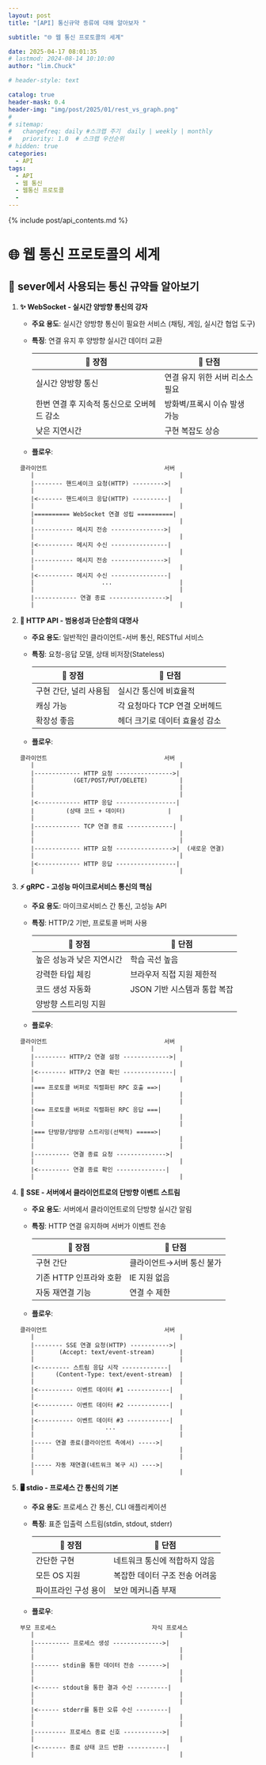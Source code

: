```yaml
---
layout: post
title: "[API] 통신규약 종류에 대해 알아보자 "

subtitle: "🌐 웹 통신 프로토콜의 세계"

date: 2025-04-17 08:01:35
# lastmod: 2024-08-14 10:10:00
author: "lim.Chuck"

# header-style: text

catalog: true
header-mask: 0.4
header-img: "img/post/2025/01/rest_vs_graph.png"
#
# sitemap:
#   changefreq: daily #스크랩 주기  daily | weekly | monthly
#   priority: 1.0  # 스크랩 우선순위
# hidden: true
categories:
  - API
tags:
  - API
  - 웹 통신
  - 웹통신 프로토콜
  -
---
```


{% include post/api_contents.md %}

# 🌐 웹 통신 프로토콜의 세계

## 📡 sever에서 사용되는 통신 규약들 알아보기

1.  **✨ WebSocket - 실시간 양방향 통신의 강자**

    - **주요 용도**: 실시간 양방향 통신이 필요한 서비스 (채팅, 게임, 실시간 협업 도구)
    - **특징**: 연결 유지 후 양방향 실시간 데이터 교환

      | 💪 장점                                    | 🚫 단점                         |
      | ------------------------------------------ | ------------------------------- |
      | 실시간 양방향 통신                         | 연결 유지 위한 서버 리소스 필요 |
      | 한번 연결 후 지속적 통신으로 오버헤드 감소 | 방화벽/프록시 이슈 발생 가능    |
      | 낮은 지연시간                              | 구현 복잡도 상승                |

    - **플로우**:

    ```
    클라이언트                                 서버
       |                                         |
       |-------- 핸드셰이크 요청(HTTP) --------->|
       |                                         |
       |<------- 핸드셰이크 응답(HTTP) ----------|
       |                                         |
       |========== WebSocket 연결 성립 ==========|
       |                                         |
       |----------- 메시지 전송 --------------->|
       |                                         |
       |<---------- 메시지 수신 ----------------|
       |                                         |
       |----------- 메시지 전송 --------------->|
       |                                         |
       |<---------- 메시지 수신 ----------------|
       |                   ...                   |
       |                                         |
       |------------ 연결 종료 ---------------->|
       |                                         |
    ```

2.  **🔄 HTTP API - 범용성과 단순함의 대명사**

    - **주요 용도**: 일반적인 클라이언트-서버 통신, RESTful 서비스
    - **특징**: 요청-응답 모델, 상태 비저장(Stateless)

      | 💪 장점                | 🚫 단점                        |
      | ---------------------- | ------------------------------ |
      | 구현 간단, 널리 사용됨 | 실시간 통신에 비효율적         |
      | 캐싱 가능              | 각 요청마다 TCP 연결 오버헤드  |
      | 확장성 좋음            | 헤더 크기로 데이터 효율성 감소 |

    - **플로우**:

    ```
    클라이언트                                 서버
       |                                         |
       |------------- HTTP 요청 ---------------->|
       |           (GET/POST/PUT/DELETE)         |
       |                                         |
       |                                         |
       |<------------ HTTP 응답 -----------------|
       |         (상태 코드 + 데이터)            |
       |                                         |
       |------------- TCP 연결 종료 -------------|
       |                                         |
       |                                         |
       |------------- HTTP 요청 ---------------->|  (새로운 연결)
       |                                         |
       |<------------ HTTP 응답 -----------------|
       |                                         |
    ```

3.  **⚡ gRPC - 고성능 마이크로서비스 통신의 핵심**

    - **주요 용도**: 마이크로서비스 간 통신, 고성능 API
    - **특징**: HTTP/2 기반, 프로토콜 버퍼 사용

      | 💪 장점                   | 🚫 단점                      |
      | ------------------------- | ---------------------------- |
      | 높은 성능과 낮은 지연시간 | 학습 곡선 높음               |
      | 강력한 타입 체킹          | 브라우저 직접 지원 제한적    |
      | 코드 생성 자동화          | JSON 기반 시스템과 통합 복잡 |
      | 양방향 스트리밍 지원      |                              |

    - **플로우**:

    ```
    클라이언트                                 서버
       |                                         |
       |--------- HTTP/2 연결 설정 ------------->|
       |                                         |
       |<-------- HTTP/2 연결 확인 --------------|
       |                                         |
       |=== 프로토콜 버퍼로 직렬화된 RPC 호출 ==>|
       |                                         |
       |                                         |
       |<== 프로토콜 버퍼로 직렬화된 RPC 응답 ===|
       |                                         |
       |                                         |
       |=== 단방향/양방향 스트리밍(선택적) =====>|
       |                                         |
       |                                         |
       |---------- 연결 종료 요청 -------------->|
       |                                         |
       |<--------- 연결 종료 확인 --------------|
       |                                         |
    ```

4.  **📢 SSE - 서버에서 클라이언트로의 단방향 이벤트 스트림**

    - **주요 용도**: 서버에서 클라이언트로의 단방향 실시간 알림
    - **특징**: HTTP 연결 유지하며 서버가 이벤트 전송

      | 💪 장점                 | 🚫 단점                   |
      | ----------------------- | ------------------------- |
      | 구현 간단               | 클라이언트→서버 통신 불가 |
      | 기존 HTTP 인프라와 호환 | IE 지원 없음              |
      | 자동 재연결 기능        | 연결 수 제한              |

    - **플로우**:

    ```
    클라이언트                                 서버
       |                                         |
       |-------- SSE 연결 요청(HTTP) ----------->|
       |       (Accept: text/event-stream)       |
       |                                         |
       |<--------- 스트림 응답 시작 -------------|
       |      (Content-Type: text/event-stream)  |
       |                                         |
       |<---------- 이벤트 데이터 #1 ------------|
       |                                         |
       |<---------- 이벤트 데이터 #2 ------------|
       |                                         |
       |<---------- 이벤트 데이터 #3 ------------|
       |                    ...                  |
       |                                         |
       |----- 연결 종료(클라이언트 측에서) ----->|
       |                                         |
       |                                         |
       |----- 자동 재연결(네트워크 복구 시) ---->|
       |                                         |
    ```

5.  **🖥️ stdio - 프로세스 간 통신의 기본**

    - **주요 용도**: 프로세스 간 통신, CLI 애플리케이션
    - **특징**: 표준 입출력 스트림(stdin, stdout, stderr)

      | 💪 장점              | 🚫 단점                        |
      | -------------------- | ------------------------------ |
      | 간단한 구현          | 네트워크 통신에 적합하지 않음  |
      | 모든 OS 지원         | 복잡한 데이터 구조 전송 어려움 |
      | 파이프라인 구성 용이 | 보안 메커니즘 부재             |

    - **플로우**:

    ```
    부모 프로세스                           자식 프로세스
       |                                         |
       |---------- 프로세스 생성 -------------->|
       |                                         |
       |                                         |
       |------- stdin을 통한 데이터 전송 ------->|
       |                                         |
       |                                         |
       |<------ stdout을 통한 결과 수신 ---------|
       |                                         |
       |                                         |
       |<------ stderr를 통한 오류 수신 ---------|
       |                                         |
       |                                         |
       |--------- 프로세스 종료 신호 ----------->|
       |                                         |
       |<-------- 종료 상태 코드 반환 -----------|
       |                                         |
    ```
